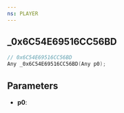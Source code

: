 ```yaml
---
ns: PLAYER
---
```

## _0x6C54E69516CC56BD

```c
// 0x6C54E69516CC56BD
Any _0x6C54E69516CC56BD(Any p0);
```

## Parameters
* **p0**:
